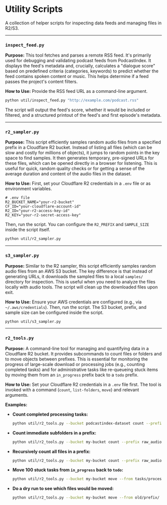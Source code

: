 # Utility Scripts

A collection of helper scripts for inspecting data feeds and managing files in R2/S3.

---

### `inspect_feed.py`

**Purpose:**
This tool fetches and parses a remote RSS feed. It's primarily used for debugging and validating podcast feeds from PodcastIndex. It displays the feed's metadata and, crucially, calculates a "dialogue score" based on predefined criteria (categories, keywords) to predict whether the feed contains spoken content or music. This helps determine if a feed passes the project's content filters.

**How to Use:**
Provide the RSS feed URL as a command-line argument.

```bash
python util/inspect_feed.py "http://example.com/podcast.rss"
```

The script will output the feed's score, whether it would be included or filtered, and a structured printout of the feed's and first episode's metadata.

---

### `r2_sampler.py`

**Purpose:**
This script efficiently samples random audio files from a specified prefix in a Cloudflare R2 bucket. Instead of listing all files (which can be slow and costly for millions of objects), it jumps to random points in the key space to find samples. It then generates temporary, pre-signed URLs for these files, which can be opened directly in a browser for listening. This is useful for quick, random quality checks or for getting a sense of the average duration and content of the audio files in the dataset.

**How to Use:**
First, set your Cloudflare R2 credentials in a `.env` file or as environment variables.

```env
# .env file
R2_BUCKET_NAME="your-r2-bucket"
CF_ID="your-cloudflare-account-id"
R2_ID="your-r2-access-key-id"
R2_KEY="your-r2-secret-access-key"
```

Then, run the script. You can configure the `R2_PREFIX` and `SAMPLE_SIZE` inside the script itself.

```bash
python util/r2_sampler.py
```

---

### `s3_sampler.py`

**Purpose:**
Similar to the R2 sampler, this script efficiently samples random audio files from an AWS S3 bucket. The key difference is that instead of generating URLs, it downloads the sampled files to a local `samples/` directory for inspection. This is useful when you need to analyze the files locally with audio tools. The script will clean up the downloaded files upon exit.

**How to Use:**
Ensure your AWS credentials are configured (e.g., via `~/.aws/credentials`). Then, run the script. The S3 bucket, prefix, and sample size can be configured inside the script.

```bash
python util/s3_sampler.py
```

---

### `r2_tools.py`

**Purpose:**
A command-line tool for managing and quantifying data in a Cloudflare R2 bucket. It provides subcommands to count files or folders and to move objects between prefixes. This is essential for monitoring the progress of large-scale download or processing jobs (e.g., counting completed tasks) and for administrative tasks like re-queueing stuck items by moving them from an `in_progress` prefix back to a `todo` prefix.

**How to Use:**
Set your Cloudflare R2 credentials in a `.env` file first. The tool is invoked with a command (`count`, `list-folders`, `move`) and relevant arguments.

**Examples:**

*   **Count completed processing tasks:**
    ```bash
    python util/r2_tools.py --bucket podcastindex-dataset count --prefix tasks/processing_completed/ --kind files
    ```

*   **Count immediate subfolders in a prefix:**
    ```bash
    python util/r2_tools.py --bucket my-bucket count --prefix raw_audio/ --kind folders
    ```

*   **Recursively count all files in a prefix:**
    ```bash
    python util/r2_tools.py --bucket my-bucket count --prefix raw_audio/en/ --kind files --recursive
    ```

*   **Move 100 stuck tasks from `in_progress` back to `todo`:**
    ```bash
    python util/r2_tools.py --bucket my-bucket move --from tasks/processing_in_progress/ --to tasks/processing_todo/ --limit 100
    ```

*   **Do a dry run to see which files would be moved:**
    ```bash
    python util/r2_tools.py --bucket my-bucket move --from old/prefix/ --to new/prefix/ --dry-run
    ```
